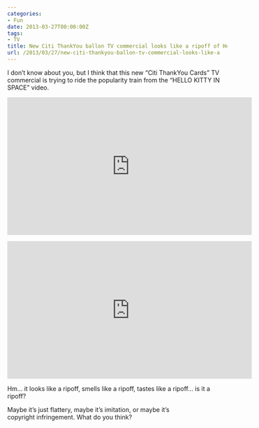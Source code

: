 ```yaml
---
categories:
- Fun
date: 2013-03-27T00:00:00Z
tags:
- TV
title: New Citi ThankYou ballon TV commercial looks like a ripoff of Hello Kitty in Space
url: /2013/03/27/new-citi-thankyou-ballon-tv-commercial-looks-like-a
---
```


<p>I don&#8217;t know about you, but I think that this new &#8220;Citi ThankYou Cards&#8221; TV commercial is trying to ride the popularity train from the &#8220;HELLO KITTY IN SPACE&#8221; video.</p>
<p><iframe frameborder="0" height="315" src="http://www.youtube.com/embed/5qZQ0POmpkM?rel=0" width="560"></iframe></p>
<p><iframe frameborder="0" height="315" src="http://www.youtube.com/embed/5REsCTG4-Gg?rel=0" width="560"></iframe></p>
<p>Hm&#8230; it looks like a ripoff, smells like a ripoff, tastes like a ripoff&#8230; is it a ripoff?</p>

<p>Maybe it&#8217;s just flattery, maybe it&#8217;s imitation, or maybe it&#8217;s copyright infringement. What do you think?</p>
